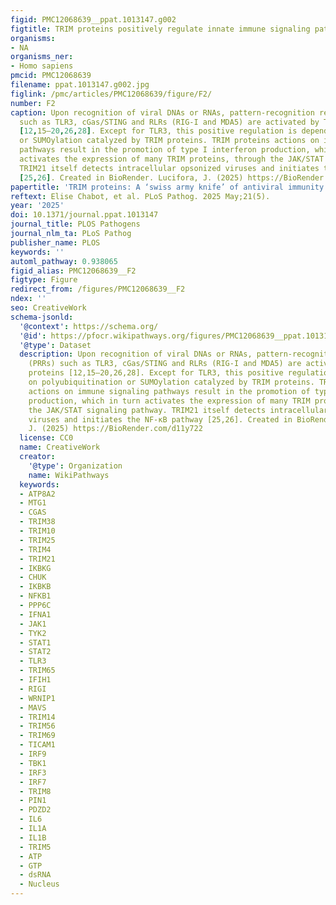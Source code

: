 ```yaml
---
figid: PMC12068639__ppat.1013147.g002
figtitle: TRIM proteins positively regulate innate immune signaling pathways
organisms:
- NA
organisms_ner:
- Homo sapiens
pmcid: PMC12068639
filename: ppat.1013147.g002.jpg
figlink: /pmc/articles/PMC12068639/figure/F2/
number: F2
caption: Upon recognition of viral DNAs or RNAs, pattern-recognition receptors (PRRs)
  such as TLR3, cGas/STING and RLRs (RIG-I and MDA5) are activated by TRIM proteins
  [12,15–20,26,28]. Except for TLR3, this positive regulation is dependent on polyubiquitination
  or SUMOylation catalyzed by TRIM proteins. TRIM proteins actions on immune signaling
  pathways result in the promotion of type I interferon production, which in turn
  activates the expression of many TRIM proteins, through the JAK/STAT signaling pathway.
  TRIM21 itself detects intracellular opsonized viruses and initiates the NF-κB pathway
  [25,26]. Created in BioRender. Lucifora, J. (2025) https://BioRender.com/d11y722
papertitle: 'TRIM proteins: A ‘swiss army knife’ of antiviral immunity'
reftext: Elise Chabot, et al. PLoS Pathog. 2025 May;21(5).
year: '2025'
doi: 10.1371/journal.ppat.1013147
journal_title: PLOS Pathogens
journal_nlm_ta: PLoS Pathog
publisher_name: PLOS
keywords: ''
automl_pathway: 0.938065
figid_alias: PMC12068639__F2
figtype: Figure
redirect_from: /figures/PMC12068639__F2
ndex: ''
seo: CreativeWork
schema-jsonld:
  '@context': https://schema.org/
  '@id': https://pfocr.wikipathways.org/figures/PMC12068639__ppat.1013147.g002.html
  '@type': Dataset
  description: Upon recognition of viral DNAs or RNAs, pattern-recognition receptors
    (PRRs) such as TLR3, cGas/STING and RLRs (RIG-I and MDA5) are activated by TRIM
    proteins [12,15–20,26,28]. Except for TLR3, this positive regulation is dependent
    on polyubiquitination or SUMOylation catalyzed by TRIM proteins. TRIM proteins
    actions on immune signaling pathways result in the promotion of type I interferon
    production, which in turn activates the expression of many TRIM proteins, through
    the JAK/STAT signaling pathway. TRIM21 itself detects intracellular opsonized
    viruses and initiates the NF-κB pathway [25,26]. Created in BioRender. Lucifora,
    J. (2025) https://BioRender.com/d11y722
  license: CC0
  name: CreativeWork
  creator:
    '@type': Organization
    name: WikiPathways
  keywords:
  - ATP8A2
  - MTG1
  - CGAS
  - TRIM38
  - TRIM10
  - TRIM25
  - TRIM4
  - TRIM21
  - IKBKG
  - CHUK
  - IKBKB
  - NFKB1
  - PPP6C
  - IFNA1
  - JAK1
  - TYK2
  - STAT1
  - STAT2
  - TLR3
  - TRIM65
  - IFIH1
  - RIGI
  - WRNIP1
  - MAVS
  - TRIM14
  - TRIM56
  - TRIM69
  - TICAM1
  - IRF9
  - TBK1
  - IRF3
  - IRF7
  - TRIM8
  - PIN1
  - PDZD2
  - IL6
  - IL1A
  - IL1B
  - TRIM5
  - ATP
  - GTP
  - dsRNA
  - Nucleus
---
```

